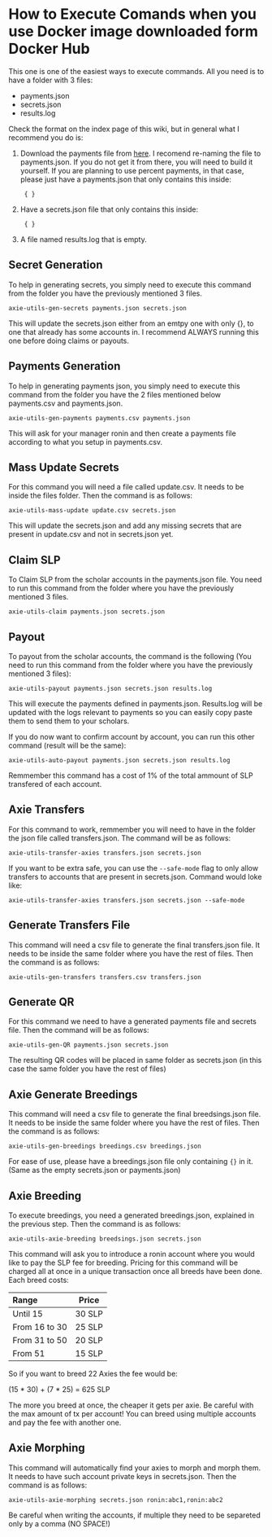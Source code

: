 # How to Execute Comands when you use Docker image downloaded form Docker Hub

This one is one of the easiest ways to execute commands. All you need is to have a folder with 3 files:

- payments.json
- secrets.json
- results.log

Check the format on the index page of this wiki, but in general what I recommend you do is:

1. Download the payments file from [here](https://axie.management/tracker/payments). I recomend re-naming the file to payments.json. If you do not get it from there, you will need to build it yourself. If you are planning to use percent payments, in that case, please just have a payments.json that only contains this inside:

        { }

2. Have a secrets.json file that only contains this inside:

        { }

3. A file named results.log that is empty.

## Secret Generation

To help in generating secrets, you simply need to execute this command from the folder you have the previously mentioned 3 files.

    axie-utils-gen-secrets payments.json secrets.json

This will update the secrets.json either from an emtpy one with only {}, to one that already has some accounts in. I recommend ALWAYS running this one before doing claims or payouts.

## Payments Generation

To help in generating payments json, you simply need to execute this command from the folder you have the 2 files mentioned below payments.csv and payments.json.

    axie-utils-gen-payments payments.csv payments.json

This will ask for your manager ronin and then create a payments file according to what you setup in payments.csv. 

## Mass Update Secrets

For this command you will need a file called update.csv. It needs to be inside the files folder. Then the command is as follows:

    axie-utils-mass-update update.csv secrets.json

This will update the secrets.json and add any missing secrets that are present in update.csv and not in secrets.json yet.

## Claim SLP

To Claim SLP from the scholar accounts in the payments.json file. You need to run this command from the folder where you have the previously mentioned 3 files.

    axie-utils-claim payments.json secrets.json

## Payout

To payout from the scholar accounts, the command is the following (You need to run this command from the folder where you have the previously mentioned 3 files):

    axie-utils-payout payments.json secrets.json results.log

This will execute the payments defined in payments.json. Results.log will be updated with the logs relevant to payments so you can easily copy paste them to send them to your scholars.

If you do now want to confirm account by account, you can run this other command (result will be the same):

    axie-utils-auto-payout payments.json secrets.json results.log

Remmember this command has a cost of 1% of the total ammount of SLP transfered of each account.

## Axie Transfers

For this command to work, remmember you will need to have in the folder the json file called transfers.json. The command will be as follows:

    axie-utils-transfer-axies transfers.json secrets.json

If you want to be extra safe, you can use the `--safe-mode` flag to only allow transfers to accounts that are present in secrets.json. Command would loke like:

    axie-utils-transfer-axies transfers.json secrets.json --safe-mode

## Generate Transfers File

This command will need a csv file to generate the final transfers.json file. It needs to be inside the same folder where you have the rest of files. Then the command is as follows:

    axie-utils-gen-transfers transfers.csv transfers.json

## Generate QR

For this command we need to have a generated payments file and secrets file. Then the command will be as follows:

    axie-utils-gen-QR payments.json secrets.json

The resulting QR codes will be placed in same folder as secrets.json (in this case the same folder you have the rest of files)

## Axie Generate Breedings

This command will need a csv file to generate the final breedsings.json file. It needs to be inside the same folder where you have the rest of files. Then the command is as follows:

    axie-utils-gen-breedings breedings.csv breedings.json

For ease of use, please have a breedings.json file only containing `{}` in it. (Same as the empty secrets.json or payments.json)

## Axie Breeding

To execute breedings, you need a generated breedings.json, explained in the previous step. Then the command is as follows:

    axie-utils-axie-breeding breedsings.json secrets.json

This command will ask you to introduce a ronin account where you would like to pay the SLP fee for breeding. Pricing for this command will be charged all at once in a unique transaction once all breeds have been done.
Each breed costs:

| Range          | Price  |
|:-------------- |:------:|
| Until 15       | 30 SLP |
| From 16 to 30  | 25 SLP |
| From 31 to 50  | 20 SLP |
| From 51        | 15 SLP |

So if you want to breed 22 Axies the fee would be:

(15 * 30) + (7 * 25) = 625 SLP

The more you breed at once, the cheaper it gets per axie. Be careful with the max amount of tx per account!
You can breed using multiple accounts and pay the fee with another one.

## Axie Morphing

This command will automatically find your axies to morph and morph them. It needs to have such account private keys in secrets.json. Then the command is as follows:

    axie-utils-axie-morphing secrets.json ronin:abc1,ronin:abc2

Be careful when writing the accounts, if multiple they need to be separeted only by a comma (NO SPACE!)
